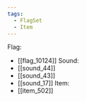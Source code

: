 ```yaml
---
tags:
  - FlagSet
  - Item
---
```

Flag:
- [[flag_10124]]
Sound:
- [[sound_44]]
- [[sound_43]]
- [[sound_17]]
Item:
- [[item_502]]
